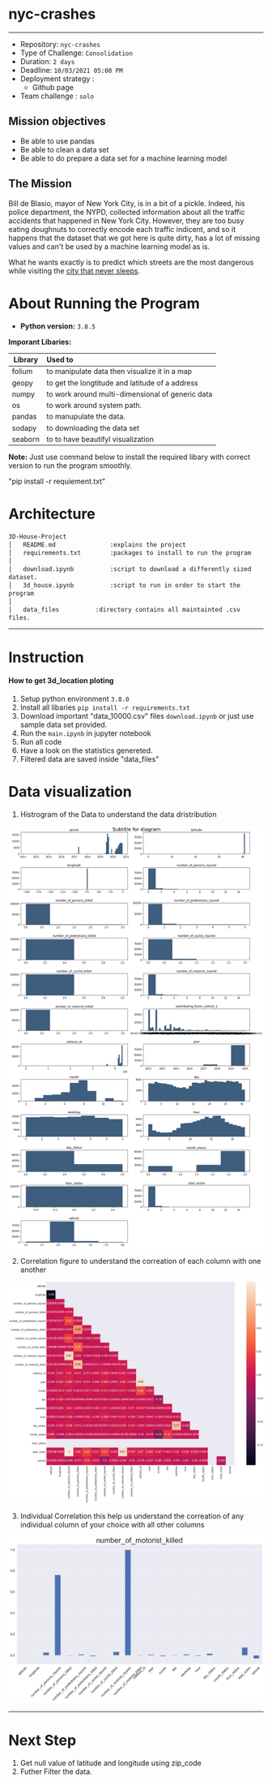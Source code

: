 # nyc-crashes

---


- Repository: `nyc-crashes`
- Type of Challenge: `Consolidation`
- Duration: `2 days`
- Deadline: `10/03/2021 05:00 PM`
- Deployment strategy :
  - Github page
- Team challenge : `solo`

## Mission objectives

- Be able to use pandas
- Be able to clean a data set
- Be able to do prepare a data set for a machine learning model

## The Mission

Bill de Blasio, mayor of New York City, is in a bit of a pickle. Indeed, his police department, the NYPD, collected information about all the traffic accidents that happened in New York City. 
However, they are too busy eating doughnuts to correctly encode each traffic indicent, and so it happens that the dataset that we got here is quite dirty, has a lot of missing values and can't be used by a machine learning model as is.

What he wants exactly is to predict which streets are the most dangerous while visiting the [city that never sleeps](https://en.wikipedia.org/wiki/The_City_That_Never_Sleeps).

# About Running the Program

* **Python version:** `3.8.5`

**Imporant Libaries:**

| Library       | Used to                                        |
| ------------- | :----------------------------------------------|
| folium	|to manipulate data then visualize it in a map   |
| geopy		|to get the longtitude and latitude of a address |
| numpy		|to work around multi-dimensional of generic data|
| os		|to work around system path.			 |
| pandas        |to manupulate the data.			 |
| sodapy        |to downloading the data set			 |
| seaborn       |to to have beautifyl visualization 		 |

**Note:** Just use command below to install the required libary with correct version to run the program smoothly.

"pip install -r requiement.txt"

# Architecture

```
3D-House-Project
│   README.md               :explains the project
│   requirements.txt        :packages to install to run the program
│   
│   download.ipynb  	    :script to download a differently sized dataset.
│   3d_house.ipynb          :script to run in order to start the program
│   
│   data_files 		    :directory contains all maintainted .csv files.

```

---
# Instruction
#### How to get 3d_location ploting

1. Setup python environment  `3.8.0`
2. Install all libaries `pip install -r requirements.txt`
3. Download important "data_10000.csv" files `download.ipynb` or just use sample data set provided.
4. Run the `main.ipynb` in jupyter notebook
5. Run all code
6. Have a look on the statistics genereted.
7. Filtered data are saved inside "data_files"


# Data visualization

1. Histrogram of the Data to understand the data dristribution

![Histrogram](data_visualization/Histrogram.png)

2. Correlation figure to understand the correation of each column with one another

![Correlation](data_visualization/Correlation.png)

3. Individual Correlation this help us understand the correation of any individual column of your choice with all other columns

![IndividualCorrelation](data_visualization/Single_column_correlation.png)



---
# Next Step

1. Get null value of latitude and longitude using zip_code
2. Futher Filter the data.

